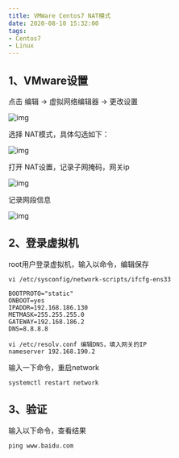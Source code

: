 ```yaml
---
title: VMWare Centos7 NAT模式
date: 2020-08-10 15:32:00
tags:
- Centos7
- Linux
---
```


## 1、VMware设置

点击 编辑 -> 虚拟网络编辑器 -> 更改设置 

![img](D:\Photos\1.jpg)

选择 NAT模式，具体勾选如下：

![img](D:\Photos\2.jpg)

打开 NAT设置，记录子网掩码，网关ip

![img](D:\Photos\3.jpg)

记录网段信息

![img](D:\Photos\ccd0b119b11e4b9bb02d3202286a76ab.jpg)

## 2、登录虚拟机

root用户登录虚拟机，输入以命令，编辑保存

```
vi /etc/sysconfig/network-scripts/ifcfg-ens33

BOOTPROTO="static"
ONBOOT=yes
IPADDR=192.168.186.130
METMASK=255.255.255.0
GATEWAY=192.168.186.2
DNS=8.8.8.8

vi /etc/resolv.conf 编辑DNS，填入网关的IP
nameserver 192.168.190.2
```





输入一下命令，重启network

```
systemctl restart network
```



## 3、验证

  输入以下命令，查看结果



```
ping www.baidu.com
```
